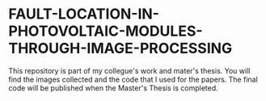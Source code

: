 # FAULT-LOCATION-IN-PHOTOVOLTAIC-MODULES-THROUGH-IMAGE-PROCESSING
This repository is part of my collegue's work and mater's thesis. You will find the images collected and the code that I used for the papers.
The final code will be published when the Master's Thesis is completed.
